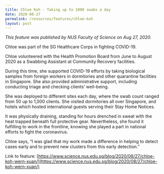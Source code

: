 ```yaml
---
title: Chloe Koh - Taking up to 1000 swabs a day
date: 2020-08-27
permalink: /resources/features/chloe-koh
layout: post
---
```


*This feature was published by NUS Faculty of Science on Aug 27, 2020.*

Chloe was part of the SG Healthcare Corps in fighting COVID-19.

Chloe volunteered with the Health Promotion Board from June to August 2020 as a Swabbing Assistant at Community Recovery facilities.

During this time, she supported COVID-19 efforts by taking biological samples from foreign workers in dormitories and other quarantine facilities in Singapore. She also provided administrative support, including conducting triage and checking clients’ well-being.

She was deployed to different sites each day, where the swab count ranged from 50 up to 1,000 clients. She visited dormitories all over Singapore, and hotels which hosted international guests serving their Stay Home Notices.

It was physically draining, standing for hours drenched in sweat with the heat trapped beneath full protective gear. Nevertheless, she found it fulfilling to work in the frontline, knowing she played a part in national efforts to fight the coronavirus.

Chloe says, “I was glad that my work made a difference in helping to detect cases early and to prevent new clusters from this early detection.”

Link to feature: [https://www.science.nus.edu.sg/blog/2020/08/27/chloe-koh-wern-xuan/](https://www.science.nus.edu.sg/blog/2020/08/27/chloe-koh-wern-xuan/)